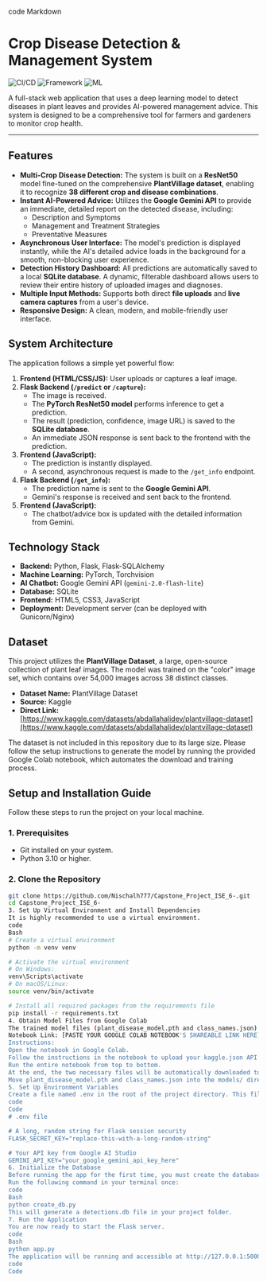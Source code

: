 code
Markdown
# Crop Disease Detection & Management System

![CI/CD](https://img.shields.io/badge/Python-3.12-blue.svg) ![Framework](https://img.shields.io/badge/Framework-Flask-green.svg) ![ML](https://img.shields.io/badge/ML%20Framework-PyTorch-orange.svg)

A full-stack web application that uses a deep learning model to detect diseases in plant leaves and provides AI-powered management advice. This system is designed to be a comprehensive tool for farmers and gardeners to monitor crop health.

---

## Features

-   **Multi-Crop Disease Detection:** The system is built on a **ResNet50** model fine-tuned on the comprehensive **PlantVillage dataset**, enabling it to recognize **38 different crop and disease combinations**.
-   **Instant AI-Powered Advice:** Utilizes the **Google Gemini API** to provide an immediate, detailed report on the detected disease, including:
    -   Description and Symptoms
    -   Management and Treatment Strategies
    -   Preventative Measures
-   **Asynchronous User Interface:** The model's prediction is displayed instantly, while the AI's detailed advice loads in the background for a smooth, non-blocking user experience.
-   **Detection History Dashboard:** All predictions are automatically saved to a local **SQLite database**. A dynamic, filterable dashboard allows users to review their entire history of uploaded images and diagnoses.
-   **Multiple Input Methods:** Supports both direct **file uploads** and **live camera captures** from a user's device.
-   **Responsive Design:** A clean, modern, and mobile-friendly user interface.

## System Architecture

The application follows a simple yet powerful flow:

1.  **Frontend (HTML/CSS/JS):** User uploads or captures a leaf image.
2.  **Flask Backend (`/predict` or `/capture`):**
    -   The image is received.
    -   The **PyTorch ResNet50 model** performs inference to get a prediction.
    -   The result (prediction, confidence, image URL) is saved to the **SQLite database**.
    -   An immediate JSON response is sent back to the frontend with the prediction.
3.  **Frontend (JavaScript):**
    -   The prediction is instantly displayed.
    -   A second, asynchronous request is made to the `/get_info` endpoint.
4.  **Flask Backend (`/get_info`):**
    -   The prediction name is sent to the **Google Gemini API**.
    -   Gemini's response is received and sent back to the frontend.
5.  **Frontend (JavaScript):**
    -   The chatbot/advice box is updated with the detailed information from Gemini.

## Technology Stack

-   **Backend:** Python, Flask, Flask-SQLAlchemy
-   **Machine Learning:** PyTorch, Torchvision
-   **AI Chatbot:** Google Gemini API (`gemini-2.0-flash-lite`)
-   **Database:** SQLite
-   **Frontend:** HTML5, CSS3, JavaScript
-   **Deployment:** Development server (can be deployed with Gunicorn/Nginx)

## Dataset

This project utilizes the **PlantVillage Dataset**, a large, open-source collection of plant leaf images. The model was trained on the "color" image set, which contains over 54,000 images across 38 distinct classes.

-   **Dataset Name:** PlantVillage Dataset
-   **Source:** Kaggle
-   **Direct Link:** [https://www.kaggle.com/datasets/abdallahalidev/plantvillage-dataset](https://www.kaggle.com/datasets/abdallahalidev/plantvillage-dataset)

The dataset is not included in this repository due to its large size. Please follow the setup instructions to generate the model by running the provided Google Colab notebook, which automates the download and training process.

## Setup and Installation Guide

Follow these steps to run the project on your local machine.

### 1. Prerequisites

-   Git installed on your system.
-   Python 3.10 or higher.

### 2. Clone the Repository

```bash
git clone https://github.com/Nischalh777/Capstone_Project_ISE_6-.git
cd Capstone_Project_ISE_6-
3. Set Up Virtual Environment and Install Dependencies
It is highly recommended to use a virtual environment.
code
Bash
# Create a virtual environment
python -m venv venv

# Activate the virtual environment
# On Windows:
venv\Scripts\activate
# On macOS/Linux:
source venv/bin/activate

# Install all required packages from the requirements file
pip install -r requirements.txt
4. Obtain Model Files from Google Colab
The trained model files (plant_disease_model.pth and class_names.json) are required to run the application. They can be generated by running the provided Google Colab notebook.
Notebook Link: [PASTE YOUR GOOGLE COLAB NOTEBOOK'S SHAREABLE LINK HERE]
Instructions:
Open the notebook in Google Colab.
Follow the instructions in the notebook to upload your kaggle.json API key.
Run the entire notebook from top to bottom.
At the end, the two necessary files will be automatically downloaded to your computer.
Move plant_disease_model.pth and class_names.json into the models/ directory in your project folder.
5. Set Up Environment Variables
Create a file named .env in the root of the project directory. This file holds your secret keys and is ignored by Git.
code
Code
# .env file

# A long, random string for Flask session security
FLASK_SECRET_KEY="replace-this-with-a-long-random-string"

# Your API key from Google AI Studio
GEMINI_API_KEY="your_google_gemini_api_key_here"
6. Initialize the Database
Before running the app for the first time, you must create the database file and its tables.
Run the following command in your terminal once:
code
Bash
python create_db.py
This will generate a detections.db file in your project folder.
7. Run the Application
You are now ready to start the Flask server.
code
Bash
python app.py
The application will be running and accessible at http://127.0.0.1:5000 in your web browser.
code
Code